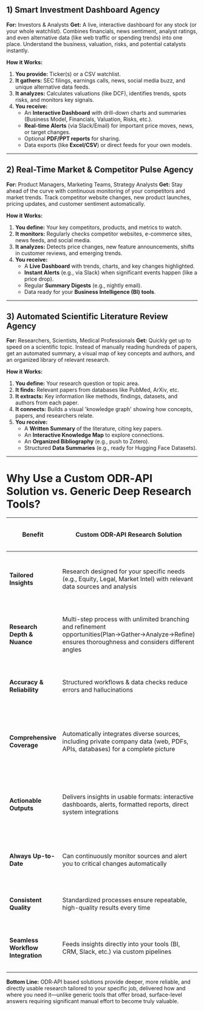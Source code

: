 ## 1) Smart Investment Dashboard Agency
**For:** Investors & Analysts
**Get:** A live, interactive dashboard for any stock (or your whole watchlist). Combines financials, news sentiment, analyst ratings, and even alternative data (like web traffic or spending trends) into one place. Understand the business, valuation, risks, and potential catalysts instantly.

**How it Works:**
1.  **You provide:** Ticker(s) or a CSV watchlist.
2.  **It gathers:** SEC filings, earnings calls, news, social media buzz, and unique alternative data feeds.
3.  **It analyzes:** Calculates valuations (like DCF), identifies trends, spots risks, and monitors key signals.
4.  **You receive:**
    *   An **Interactive Dashboard** with drill-down charts and summaries (Business Model, Financials, Valuation, Risks, etc.).
    *   **Real-time Alerts** (via Slack/Email) for important price moves, news, or target changes.
    *   Optional **PDF/PPT reports** for sharing.
    *   Data exports (like **Excel/CSV**) or direct feeds for your own models.

---

## 2) Real-Time Market & Competitor Pulse Agency
**For:** Product Managers, Marketing Teams, Strategy Analysts
**Get:** Stay ahead of the curve with continuous monitoring of your competitors and market trends. Track competitor website changes, new product launches, pricing updates, and customer sentiment automatically.

**How it Works:**
1.  **You define:** Your key competitors, products, and metrics to watch.
2.  **It monitors:** Regularly checks competitor websites, e-commerce sites, news feeds, and social media.
3.  **It analyzes:** Detects price changes, new feature announcements, shifts in customer reviews, and emerging trends.
4.  **You receive:**
    *   A **Live Dashboard** with trends, charts, and key changes highlighted.
    *   **Instant Alerts** (e.g., via Slack) when significant events happen (like a price drop).
    *   Regular **Summary Digests** (e.g., nightly email).
    *   Data ready for your **Business Intelligence (BI) tools**.

---

## 3) Automated Scientific Literature Review Agency
**For:** Researchers, Scientists, Medical Professionals
**Get:** Quickly get up to speed on a scientific topic. Instead of manually reading hundreds of papers, get an automated summary, a visual map of key concepts and authors, and an organized library of relevant research.

**How it Works:**
1.  **You define:** Your research question or topic area.
2.  **It finds:** Relevant papers from databases like PubMed, ArXiv, etc.
3.  **It extracts:** Key information like methods, findings, datasets, and authors from each paper.
4.  **It connects:** Builds a visual 'knowledge graph' showing how concepts, papers, and researchers relate.
5.  **You receive:**
    *   A **Written Summary** of the literature, citing key papers.
    *   An **Interactive Knowledge Map** to explore connections.
    *   An **Organized Bibliography** (e.g., push to Zotero).
    *   Structured **Data Summaries** (e.g., ready for Hugging Face Datasets).

---


# Why Use a Custom ODR‑API Solution vs. Generic Deep Research Tools?

Benefit | Custom ODR‑API Research Solution | Generic LLM Deep Research Interface
---|---|---
**Tailored Insights** | Research designed for your specific needs (e.g., Equity, Legal, Market Intel) with relevant data sources and analysis | Generic web search results, often missing niche data or industry context
**Research Depth & Nuance** | Multi-step process with unlimited branching and refinement opportunities(Plan→Gather→Analyze→Refine) ensures thoroughness and considers different angles | Locked into their hidden depth&nuance workflows, manual follow-up required.
**Accuracy & Reliability** | Structured workflows & data checks reduce errors and hallucinations | Prone to inaccuracies; requires manual fact-checking and data cleaning
**Comprehensive Coverage** | Automatically integrates diverse sources, including private company data (web, PDFs, APIs, databases) for a complete picture | Limited to standard web search; struggles with complex documents or specialized data
**Actionable Outputs** | Delivers insights in usable formats: interactive dashboards, alerts, formatted reports, direct system integrations | Primarily plain text output; requires manual copying, formatting, and integration
**Always Up-to-Date** | Can continuously monitor sources and alert you to critical changes automatically | Static results; requires you to manually re-run searches to stay current
**Consistent Quality** | Standardized processes ensure repeatable, high-quality results every time | Output quality varies greatly depending on the prompt and the day
**Seamless Workflow Integration** | Feeds insights directly into your tools (BI, CRM, Slack, etc.) via custom pipelines | Isolated tool; requires manual steps to use the research elsewhere

**Bottom Line:** ODR‑API based solutions provide deeper, more reliable, and directly usable research tailored to your specific job, delivered how and where you need it—unlike generic tools that offer broad, surface-level answers requiring significant manual effort to become truly valuable.
